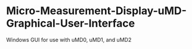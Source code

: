 # Micro-Measurement-Display-uMD-Graphical-User-Interface
Windows GUI for use with uMD0, uMD1, and uMD2
